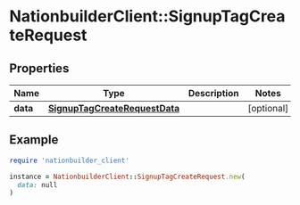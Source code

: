# NationbuilderClient::SignupTagCreateRequest

## Properties

| Name | Type | Description | Notes |
| ---- | ---- | ----------- | ----- |
| **data** | [**SignupTagCreateRequestData**](SignupTagCreateRequestData.md) |  | [optional] |

## Example

```ruby
require 'nationbuilder_client'

instance = NationbuilderClient::SignupTagCreateRequest.new(
  data: null
)
```


